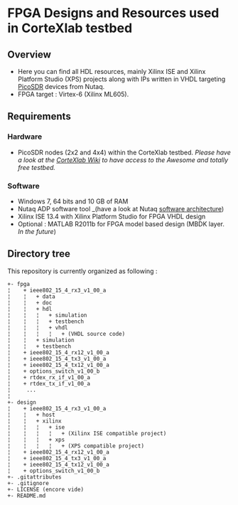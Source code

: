 # FPGA Designs and Resources used in CorteXlab testbed

## Overview

- Here you can find all HDL resources, mainly Xilinx ISE and Xilinx Platform Studio (XPS) projects along with IPs written in VHDL targeting [PicoSDR](https://www.nutaq.com/products/picosdr) devices from Nutaq.
- FPGA target : Virtex-6 (Xilinx ML605).

## Requirements

### Hardware

- PicoSDR nodes (2x2 and 4x4) within the CorteXlab testbed.
_Please have a look at the [CorteXlab Wiki](https://wiki.cortexlab.fr) to have access to the Awesome and totally free testbed._

### Software

- Windows 7, 64 bits and 10 GB of RAM
- Nutaq ADP software tool _(have a look at Nutaq [software architecture](https://www.nutaq.com/blog/nutaqs-adp-software-architecture))
- Xilinx ISE 13.4 with Xilinx Platform Studio for FPGA VHDL design
- Optional : MATLAB R2011b for FPGA model based design (MBDK layer. _In the future_)

## Directory tree

This repository is currently organized as following :

```shell
+- fpga
¦    + ieee802_15_4_rx3_v1_00_a
¦    ¦   + data
¦    ¦   + doc
¦    ¦   + hdl
¦    ¦   ¦   + simulation
¦    ¦   ¦   + testbench
¦    ¦   ¦   + vhdl
¦    ¦   ¦   ¦   + (VHDL source code)
¦    ¦   + simulation
¦    ¦   + testbench
¦    + ieee802_15_4_rx12_v1_00_a
¦    + ieee802_15_4_tx3_v1_00_a
¦    + ieee802_15_4_tx12_v1_00_a
¦    + options_switch_v1_00_b
¦    + rtdex_rx_if_v1_00_a
¦    + rtdex_tx_if_v1_00_a
¦     ...
¦
+- design
¦    + ieee802_15_4_rx3_v1_00_a
¦    ¦   + host
¦    ¦   + xilinx
¦    ¦   ¦   + ise
¦    ¦   ¦   ¦   + (Xilinx ISE compatible project)
¦    ¦   ¦   + xps 
¦    ¦   ¦   ¦   + (XPS compatible project)
¦    + ieee802_15_4_rx12_v1_00_a
¦    + ieee802_15_4_tx3_v1_00_a
¦    + ieee802_15_4_tx12_v1_00_a
¦    + options_switch_v1_00_b
+- .gitattributes
+- .gitignore
+- LICENSE (encore vide)
+- README.md
```

